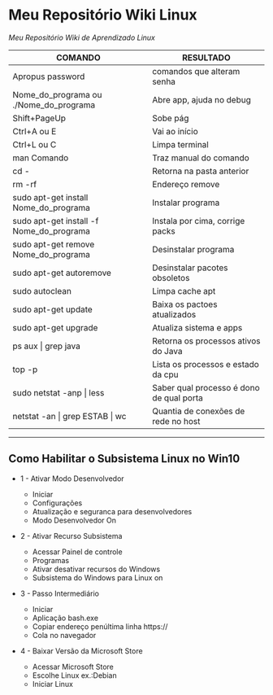 # Meu Repositório Wiki Linux
<em>Meu Repositório Wiki de Aprendizado Linux</em>

| COMANDO | RESULTADO |
| --- | --- |
| Apropus password | comandos que alteram senha |
| Nome_do_programa ou ./Nome_do_programa | Abre app, ajuda no debug |
| Shift+PageUp | Sobe pág |
| Ctrl+A ou E | Vai ao início | Fim do comando |
| Ctrl+L ou C | Limpa terminal | Cancelar ação |
| man Comando | Traz manual do comando |
| cd - | Retorna na pasta anterior |
| rm -rf | Endereço remove |
| sudo apt-get install Nome_do_programa | Instalar programa |
| sudo apt-get install -f Nome_do_programa | Instala por cima, corrige packs |
| sudo apt-get remove Nome_do_programa | Desinstalar programa|
| sudo apt-get autoremove | Desinstalar pacotes obsoletos |
| sudo autoclean | Limpa cache apt |
| sudo apt-get update | Baixa os pactoes atualizados |
| sudo apt-get upgrade | Atualiza sistema e apps |
| ps aux \| grep java | Retorna os processos ativos do Java |
| top -p | Lista os processos e estado da cpu |
| sudo netstat -anp \| less | Saber qual processo é dono de qual porta |
| netstat -an \| grep ESTAB \| wc | Quantia de conexões de rede no host |
---
## Como Habilitar o Subsistema Linux no Win10
- 1 - Ativar Modo Desenvolvedor
 	- Iniciar
 	- Configurações
 	- Atualização e seguranca para desenvolvedores
 	- Modo Desenvolvedor On

- 2 - Ativar Recurso Subsistema
 	- Acessar Painel de controle
 	- Programas
 	- Ativar desativar recursos do Windows
 	- Subsistema do Windows para Linux on

- 3 - Passo Intermediário
 	- Iniciar
 	- Aplicação bash.exe
 	- Copiar endereço penúltima linha https://
 	- Cola no navegador

- 4 - Baixar Versão da Microsoft Store
	- Acessar Microsoft Store
	- Escolhe Linux ex.:Debian
	- Iniciar Linux
